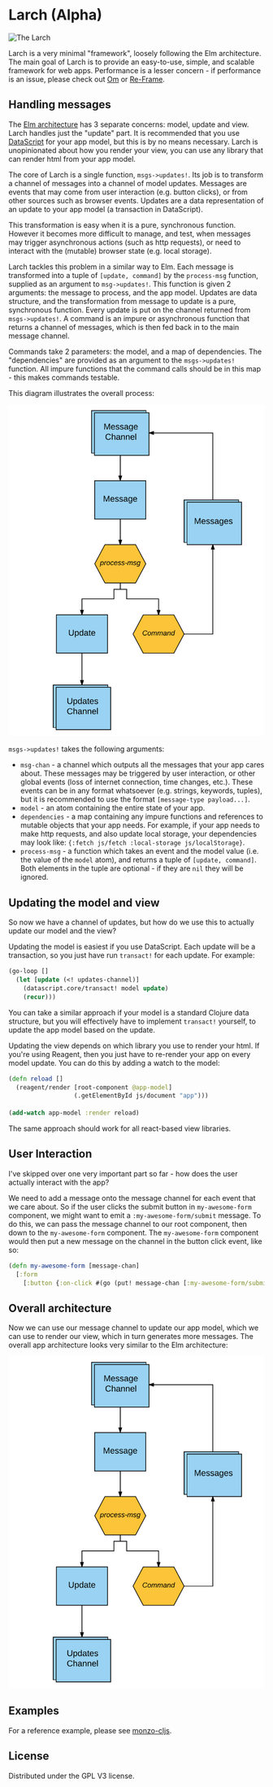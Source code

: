# Larch (Alpha)

![The Larch](https://s-media-cache-ak0.pinimg.com/originals/17/ff/7f/17ff7f207250309896e0d1f859c9ed41.jpg)

Larch is a very minimal "framework", loosely following the Elm architecture. The main goal of Larch is to provide an easy-to-use, simple, and scalable framework for web apps. Performance is a lesser concern - if performance is an issue, please check out [Om](https://github.com/omcljs/om) or [Re-Frame](https://github.com/Day8/re-frame).

## Handling messages

The [Elm architecture](https://guide.elm-lang.org/architecture/) has 3 separate concerns: model, update and view. Larch handles just the "update" part. It is recommended that you use [DataScript](https://github.com/tonsky/datascript) for your app model, but this is by no means necessary. Larch is unopinionated about how you render your view, you can use any library that can render html from your app model.

The core of Larch is a single function, `msgs->updates!`. Its job is to transform a channel of messages into a channel of model updates. Messages are events that may come from user interaction (e.g. button clicks), or from other sources such as browser events. Updates are a data representation of an update to your app model (a transaction in DataScript).

This transformation is easy when it is a pure, synchronous function. However it becomes more difficult to manage, and test, when messages may trigger asynchronous actions (such as http requests), or need to interact with the (mutable) browser state (e.g. local storage). 

Larch tackles this problem in a similar way to Elm. Each message is transformed into a tuple of `[update, command]` by the `process-msg` function, supplied as an argument to `msg->updates!`. This function is given 2 arguments: the message to process, and the app model. Updates are data structure, and the transformation from message to update is a pure, synchronous function. Every update is put on the channel returned from `msgs->updates!`. A command is an impure or asynchronous function that returns a channel of messages, which is then fed back in to the main message channel.

Commands take 2 parameters: the model, and a map of dependencies. The "dependencies" are provided as an argument to the `msgs->updates!` function. All impure functions that the command calls should be in this map - this makes commands testable. 

This diagram illustrates the overall process:

![msgs->updates! diagram](images/larch-msgs-updates.png)

`msgs->updates!` takes the following arguments:

* `msg-chan` - a channel which outputs all the messages that your app cares about. These messages may be triggered by user interaction, or other global events (loss of internet connection, time changes, etc.). These events can be in any format whatsoever (e.g. strings, keywords, tuples), but it is recommended to use the format `[message-type payload...]`.
* `model` - an atom containing the entire state of your app.
* `dependencies` - a map containing any impure functions and references to mutable objects that your app needs. For example, if your app needs to make http requests, and also update local storage, your dependencies may look like: `{:fetch js/fetch :local-storage js/localStorage}`.
* `process-msg` - a function which takes an event and the model value (i.e. the value of the `model` atom), and returns a tuple of `[update, command]`. Both elements in the tuple are optional - if they are `nil` they will be ignored.

## Updating the model and view

So now we have a channel of updates, but how do we use this to actually update our model and the view? 

Updating the model is easiest if you use DataScript. Each update will be a transaction, so you just have run `transact!` for each update. For example:

``` clojure
(go-loop []
  (let [update (<! updates-channel)]
    (datascript.core/transact! model update)
	(recur)))
```

You can take a similar approach if your model is a standard Clojure data structure, but you will effectively have to implement `transact!` yourself, to update the app model based on the update.

Updating the view depends on which library you use to render your html. If you're using Reagent, then you just have to re-render your app on every model update. You can do this by adding a watch to the model:

``` clojure
(defn reload []
  (reagent/render [root-component @app-model]
                  (.getElementById js/document "app")))

(add-watch app-model :render reload)
```

The same approach should work for all react-based view libraries.

## User Interaction

I've skipped over one very important part so far - how does the user actually interact with the app? 

We need to add a message onto the message channel for each event that we care about. So if the user clicks the submit button in `my-awesome-form` component, we might want to emit a `:my-awesome-form/submit` message. To do this, we can pass the message channel to our root component, then down to the `my-awesome-form` component. The `my-awesome-form` component would then put a new message on the channel in the button click event, like so:

``` clojure
(defn my-awesome-form [message-chan]
  [:form
    [:button {:on-click #(go (put! message-chan [:my-awesome-form/submit %]))}]])
```

## Overall architecture

Now we can use our message channel to update our app model, which we can use to render our view, which in turn generates more messages. The overall app architecture looks very similar to the Elm architecture:

![msgs->updates! diagram](images/larch-msgs-updates.png)

## Examples

For a reference example, please see [monzo-cljs](https://github.com/DaveWM/monzo-cljs).

## License

Distributed under the GPL V3 license.
